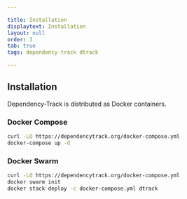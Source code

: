 ```yaml
---

title: Installation
displaytext: Installation
layout: null
order: 3
tab: true
tags: dependency-track dtrack

---
```


## Installation

Dependency-Track is distributed as Docker containers.

### Docker Compose

```bash
curl -LO https://dependencytrack.org/docker-compose.yml
docker-compose up -d
```

### Docker Swarm

```bash
curl -LO https://dependencytrack.org/docker-compose.yml
docker swarm init
docker stack deploy -c docker-compose.yml dtrack
```
